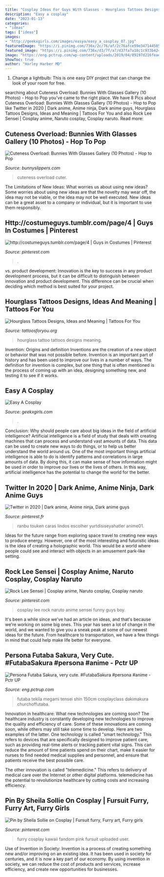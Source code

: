 ```yaml
---
title: "Cosplay Ideas For Guys With Glasses - Hourglass Tattoos Designs, Ideas And Meaning"
description: "Easy a cosplay"
date: "2023-01-13"
categories:
- "ideas"
tags: ["ideas"]
images:
- "http://geekxgirls.com/images/easya/easy_a_cosplay_07.jpg"
featuredImage: "https://i.pinimg.com/736x/2c/76/af/2c76afce59e347144505a8936a974e70.jpg"
featured_image: "https://i.pinimg.com/736x/d3/7f/a7/d37fa7a18c1c933b424bf3b3ae14cc7f.jpg"
image: "https://eng.pctrup.com/wp-content/uploads/2019/04/89197d216feaed8ef3283e7351ed4e40.jpg"
ShowToc: true
author: "Harley Harber MD"
---
```



1. Change a lightbulb: This is one easy DIY project that can change the look of your room for free.

	

		
searching about Cuteness Overload: Bunnies With Glasses Gallery (10 Photos) - Hop to Pop you've came to the right place. We have 8 Pics about Cuteness Overload: Bunnies With Glasses Gallery (10 Photos) - Hop to Pop like Twitter in 2020 | Dark anime, Anime ninja, Dark anime guys, Hourglass Tattoos Designs, Ideas and Meaning | Tattoos For You and also Rock Lee Sensei | Cosplay anime, Naruto cosplay, Cosplay naruto. Read more:
		
    
## Cuteness Overload: Bunnies With Glasses Gallery (10 Photos) - Hop To Pop

<img loading=lazy src="https://www.bunnyslippers.com/blog/wp-content/uploads/2013/11/rabbit-with-glasses.jpg" onerror="this.onerror=null;this.src='https://tse3.mm.bing.net/th?id=OIP.BT1kn8m9x7eIjkyIRAVjLQHaEv&amp;pid=15.1';" alt="Cuteness Overload: Bunnies With Glasses Gallery (10 Photos) - Hop to Pop">

_Source: bunnyslippers.com_

>cuteness overload cuter. 

	

The Limitations of New Ideas: What worries us about using new ideas?
Some worries about using new ideas are that the novelty may wear off, the idea may not be viable, or the idea may not be well executed. New ideas can be a great asset to a company or individual, but it is important to use them responsibly.

    
## Http://costumeguys.tumblr.com/page/4 | Guys In Costumes | Pinterest

<img loading=lazy src="https://s-media-cache-ak0.pinimg.com/736x/7f/00/d8/7f00d808df7df757f3d6b26d479ee537.jpg" onerror="this.onerror=null;this.src='https://tse1.mm.bing.net/th?id=OIP.uo5LepVorUYTqYT79jbn1wHaJ4&amp;pid=15.1';" alt="http://costumeguys.tumblr.com/page/4 | Guys in Costumes | Pinterest">

_Source: pinterest.com_

>. 

	

vs. product development:
Innovation is the key to success in any product development process, but it can be difficult to distinguish between innovation and product development. This difference can be crucial when deciding which method is best suited for your project.

    
## Hourglass Tattoos Designs, Ideas And Meaning | Tattoos For You

<img loading=lazy src="http://www.tattoosforyou.org/wp-content/uploads/2013/11/Pictures-of-Hourglass-Tattoo-680x1024.jpg" onerror="this.onerror=null;this.src='https://tse1.mm.bing.net/th?id=OIP.zsmsP8-j-TX6q3ErAY8KAwHaLJ&amp;pid=15.1';" alt="Hourglass Tattoos Designs, Ideas and Meaning | Tattoos For You">

_Source: tattoosforyou.org_

>hourglass tattoo tattoos designs meaning. 

	

Invention: Origins and definition
Inventions are the creation of a new object or behavior that was not possible before. Invention is an important part of history and has been used to improve our lives in a number of ways. The definition for invention is complex, but one thing that is often mentioned is the process of coming up with an idea, designing something new, and testing it to see if it works.

    
## Easy A Cosplay

<img loading=lazy src="http://geekxgirls.com/images/easya/easy_a_cosplay_07.jpg" onerror="this.onerror=null;this.src='https://tse4.mm.bing.net/th?id=OIP.1bur9YPSAzsTbNJbgw7GxgHaLH&amp;pid=15.1';" alt="Easy A Cosplay">

_Source: geekxgirls.com_

>. 

	

Conclusion: Why should people care about big ideas in the field of artificial intelligence?
Artificial intelligence is a field of study that deals with creating machines that can process and understand vast amounts of data. This data can be used to create new ways to do things, or to help us better understand the world around us. One of the most important things artificial intelligence is able to do is identify patterns and correlations in large amounts of data. By doing this, it can make sense of how information might be used in order to improve our lives or the lives of others. In this way, artificial intelligence has the potential to change the world for the better.

    
## Twitter In 2020 | Dark Anime, Anime Ninja, Dark Anime Guys

<img loading=lazy src="https://i.pinimg.com/736x/d3/7f/a7/d37fa7a18c1c933b424bf3b3ae14cc7f.jpg" onerror="this.onerror=null;this.src='https://tse1.mm.bing.net/th?id=OIP.MRJ61pA2xAVWkeb3BZzXJwHaKW&amp;pid=15.1';" alt="Twitter in 2020 | Dark anime, Anime ninja, Dark anime guys">

_Source: pinterest.fr_

>ranbu touken caras lindos escolher yurtdisiseyahatler anime01. 

	

Ideas for the future range from exploring space travel to creating new ways to produce energy. However, one of the most interesting and futuristic ideas is the idea of creating a holographic world. This would be a world where people could see and interact with objects in an amusement park-like setting.

    
## Rock Lee Sensei | Cosplay Anime, Naruto Cosplay, Cosplay Naruto

<img loading=lazy src="https://i.pinimg.com/736x/41/67/8a/41678acc8c4e7eeda1a6f76c56405d35.jpg" onerror="this.onerror=null;this.src='https://tse1.mm.bing.net/th?id=OIP.iLrHxp6tS3FQXRRKG3GwxAAAAA&amp;pid=15.1';" alt="Rock Lee Sensei | Cosplay anime, Naruto cosplay, Cosplay naruto">

_Source: pinterest.com_

>cosplay lee rock naruto anime sensei funny guys boy. 

	

It's been a while since we've had an article on ideas, and that's because we're working on some big ones. This year has seen a lot of change in the world, and we wanted to give you a sneak peak at some of our newest ideas for the future. From healthcare to transportation, we have a few things in mind that could help make life better for everyone.

    
## Persona Futaba Sakura, Very Cute. #FutabaSakura #persona #anime - Pctr UP

<img loading=lazy src="https://eng.pctrup.com/wp-content/uploads/2019/04/89197d216feaed8ef3283e7351ed4e40.jpg" onerror="this.onerror=null;this.src='https://tse3.mm.bing.net/th?id=OIP.Ns2ketYoPybUCTULCEoPMQHaKe&amp;pid=15.1';" alt="Persona Futaba Sakura, very cute. #FutabaSakura #persona #anime - Pctr UP">

_Source: eng.pctrup.com_

>futaba tekila megami tensei shin 150cm cosplayclass dakimakura churchoffutaba. 

	

Innovation in healthcare: What new technologies are coming soon?
The healthcare industry is constantly developing new technologies to improve the quality and efficiency of care. Some of these innovations are coming soon, while others may still take some time to develop. Here are two examples of the latter. 
One technology is called "smart technology." This refers to devices that are specifically designed to improve patient care, such as providing real-time alerts or tracking patient vital signs. This can reduce the amount of time patients spend on their chart, make it easier for nurses to find needed medical supplies and personnel, and ensure that patients receive the best possible care. 

The other innovation is called "telemedicine." This refers to delivery of medical care over the Internet or other digital platforms. telemedicine has the potential to revolutionize healthcare by cutting costs and increasing efficiency.

    
## Pin By Sheila Sollie On Cosplay | Fursuit Furry, Furry Art, Furry Girls

<img loading=lazy src="https://i.pinimg.com/736x/2c/76/af/2c76afce59e347144505a8936a974e70.jpg" onerror="this.onerror=null;this.src='https://tse4.mm.bing.net/th?id=OIP.p2BNZFnAIy1GAxm6VqBaCAHaKh&amp;pid=15.1';" alt="Pin by Sheila Sollie on Cosplay | Fursuit furry, Furry art, Furry girls">

_Source: pinterest.com_

>furry cosplay kawaii fandom pink fursuit uploaded user. 

	

Use of Invention in Society:
Invention is a process of creating something new and/or improving on an existing idea. It has been used in society for centuries, and it is now a key part of our economy. By using invention in society, we can reduce the cost of products and services, increase efficiency, and create new opportunities for businesses.

